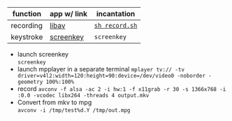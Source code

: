 | function  | app w/ link                               | incantation     |
|-----------|-------------------------------------------|-----------------|
| recording | [libav](https://libav.org/download/)      | [`sh record.sh`](https://raw.githubusercontent.com/denten-courses/computing-context/master/screencasts/record.sh)  |
| keystroke | [screenkey](https://packages.debian.org/source/sid/screenkey)| `screenkey` |


-  launch screenkey  
    `screenkey`
- launch mpplayer in a separate terminal
     `mplayer tv:// -tv driver=v4l2:width=120:height=90:device=/dev/video0 -noborder -geometry 100%:100%`
- record
     `avconv -f alsa -ac 2 -i hw:1 -f x11grab -r 30 -s 1366x768 -i :0.0 -vcodec libx264 -threads 4 output.mkv`
- Convert from mkv to mpg  
   `avconv -i /tmp/test%d.Y /tmp/out.mpg`
